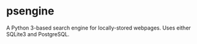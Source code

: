 # psengine
A Python 3-based search engine for locally-stored webpages. Uses either SQLite3 and PostgreSQL.
